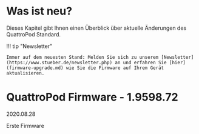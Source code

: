 # Was ist neu?

Dieses Kapitel gibt Ihnen einen Überblick über aktuelle Änderungen des QuattroPod Standard.

!!! tip "Newsletter"

    Immer auf dem neuesten Stand: Melden Sie sich zu unserem [Newsletter](https://www.stueber.de/newsletter.php) an und erfahren Sie [hier](firmware-upgrade.md) wie Sie die Firmware auf Ihrem Gerät aktualisieren.

# QuattroPod Firmware - 1.9598.72
2020.08.28

Erste Firmware
